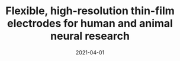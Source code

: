 ---
title: "Flexible, high-resolution thin-film electrodes for human and animal neural research"
collection: publications
category: manuscripts
permalink: /publication/2021-thin-film-electrodes
date: 2021-04-01
venue: 'Journal of Neural Engineering'
paperurl: 'https://iopscience.iop.org/article/10.1088/1741-2552/abf28a'
citation: 'Chiang, C.H., Wang, C., Barth, K., Rahimpour, S., Trumpis, M., Duraivel, S., Rachinskiy, I., Dubey, A., Wingel, K.E., Wong, M., Witham, N.S., Southwell, D.G., Friedman, A.H., Sinha, S.R., Harward, S.C., Cogan, G.B., Viventi, J. (2021). &quot;Flexible, high-resolution thin-film electrodes for human and animal neural research.&quot; <i>Journal of Neural Engineering</i>. 18(4), 045009.'
---